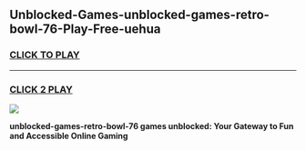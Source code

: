 
## Unblocked-Games-unblocked-games-retro-bowl-76-Play-Free-uehua
<h3>
<a href="https://premium76.site?title=unblocked-games-retro-bowl-76&ref=22A">CLICK TO PLAY</a></h3>
<hr>

<h3>
<a href="https://premium76.site?title=unblocked-games-retro-bowl-76&ref=22A">CLICK 2 PLAY</a>
  
</h3>

<a href="https://premium76.site?title=unblocked-games-retro-bowl-76&ref=22A"><img src="https://clearcache.store/games.png"></a>


**unblocked-games-retro-bowl-76 games unblocked: Your Gateway to Fun and Accessible Online Gaming**
